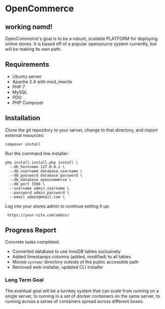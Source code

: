 # OpenCommerce

## working namd!

OpenCommerce's goal is to be a robust, scalable PLATFORM for deploying online stores. It is based off of a popular opensource system currently, but will be making its own path.

## Requirements

- Ubuntu server
- Apache 2.4 with mod_rewrite
- PHP 7
- MySQL
- PDO 
- PHP Composer


## Installation

Clone the git repository to your server, change to that directory, and import external resources:

    composer install

Run the command line installer:
    
    php install.install.php install \
      --db_hostname 127.0.0.1 \
      --db_username database_username \
      --db_password database_password \
      --db_database opencommerce \
      --db_port 3306 \
      --username admin_username \
      --password admin_password \
      --email admin@email.com \
      
Log into your stores admin to continue setting it up:

     https://your-site.com/admin/
     
## Progress Report
Concrete tasks completed.

- Converted database to use InnoDB tables exclusively
- Added timestamps columns (added, modified) to all tables
- Moved `system/` directory outside of the public accessible path
- Removed web-installer, updated CLI installer

### Long Term Goal

The eventual goal will be a turnkey system that can scale from running on a single server, to running in a set of docker containers on the same server, to running across a series of containers spread across different boxes.
